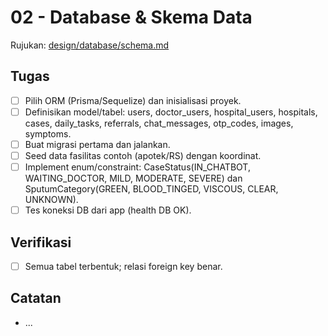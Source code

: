 # 02 - Database & Skema Data

Rujukan: [design/database/schema.md](../../design/database/schema.md)

## Tugas

- [ ] Pilih ORM (Prisma/Sequelize) dan inisialisasi proyek.
- [ ] Definisikan model/tabel: users, doctor_users, hospital_users, hospitals, cases, daily_tasks, referrals, chat_messages, otp_codes, images, symptoms.
- [ ] Buat migrasi pertama dan jalankan.
- [ ] Seed data fasilitas contoh (apotek/RS) dengan koordinat.
- [ ] Implement enum/constraint: CaseStatus(IN_CHATBOT, WAITING_DOCTOR, MILD, MODERATE, SEVERE) dan SputumCategory(GREEN, BLOOD_TINGED, VISCOUS, CLEAR, UNKNOWN).
- [ ] Tes koneksi DB dari app (health DB OK).

## Verifikasi

- [ ] Semua tabel terbentuk; relasi foreign key benar.

## Catatan

- ...
